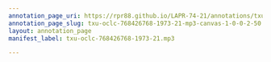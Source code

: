 ```yaml
---
annotation_page_uri: https://rpr88.github.io/LAPR-74-21/annotations/txu-oclc-768426768-1973-21-mp3-canvas-1-0-0-2-50.json
annotation_page_slug: txu-oclc-768426768-1973-21-mp3-canvas-1-0-0-2-50
layout: annotation_page
manifest_label: txu-oclc-768426768-1973-21.mp3

---
```


